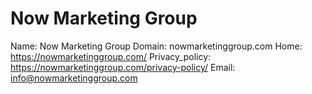 
# Now Marketing Group

Name: Now Marketing Group
Domain: nowmarketinggroup.com
Home: https://nowmarketinggroup.com/
Privacy_policy: https://nowmarketinggroup.com/privacy-policy/
Email: info@nowmarketinggroup.com
